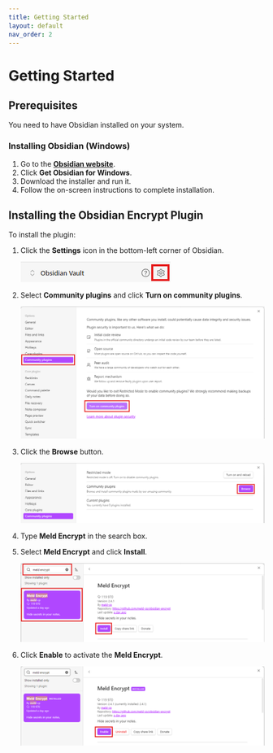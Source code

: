 ```yaml
---
title: Getting Started
layout: default
nav_order: 2
---
```


# Getting Started 

## Prerequisites 

You need to have Obsidian installed on your system. 

### Installing Obsidian (Windows)

1. Go to the [**Obsidian website**](https://obsidian.md/). 
2. Click **Get Obsidian for Windows**.
3. Download the installer and run it. 
4. Follow the on-screen instructions to complete installation.

## Installing the Obsidian Encrypt Plugin

To install the plugin:

1. Click the **Settings** icon in the bottom-left corner of Obsidian.

    <img alt="Step 1" src="https://raw.githubusercontent.com/kalarp/obsidian-encrypt/main/docs/assets/doc_inst_1.png"/> 

2. Select **Community plugins** and click **Turn on community plugins**.

    <img alt="Step 2" src="https://raw.githubusercontent.com/kalarp/obsidian-encrypt/main/docs/assets/doc_inst_2.png"/> 

3. Click the **Browse** button. 

    <img alt="Step 3" src="https://raw.githubusercontent.com/kalarp/obsidian-encrypt/main/docs/assets/doc_inst_3.png"/> 

4. Type **Meld Encrypt** in the search box. 
 
5. Select **Meld Encrypt** and click **Install**.

    <img alt="Step 4" src="https://raw.githubusercontent.com/kalarp/obsidian-encrypt/main/docs/assets/doc_inst_4.png"/> 

6. Click **Enable** to activate the **Meld Encrypt**.

    <img alt="Step 5" src="https://raw.githubusercontent.com/kalarp/obsidian-encrypt/main/docs/assets/doc_inst_5.png"/> 